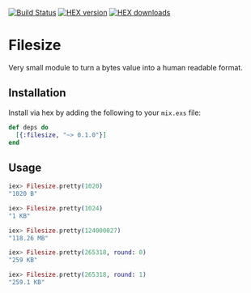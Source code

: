 [![Build Status](https://travis-ci.org/slickcoach/filesize.svg?branch=master)](https://travis-ci.org/slickcoach/filesize) [![HEX version](https://img.shields.io/hexpm/v/filesize.svg)](https://hex.pm/packages/filesize) [![HEX downloads](https://img.shields.io/hexpm/dw/filesize.svg)](https://hex.pm/packages/filesize)


# Filesize

Very small module to turn a bytes value into a human readable format.

## Installation

Install via hex by adding the following to your `mix.exs` file:

```elixir
def deps do
  [{:filesize, "~> 0.1.0"}]
end
```

## Usage

```elixir
iex> Filesize.pretty(1020)
"1020 B"

iex> Filesize.pretty(1024)
"1 KB"

iex> Filesize.pretty(124000027)
"118.26 MB"

iex> Filesize.pretty(265318, round: 0)
"259 KB"

iex> Filesize.pretty(265318, round: 1)
"259.1 KB"
```
